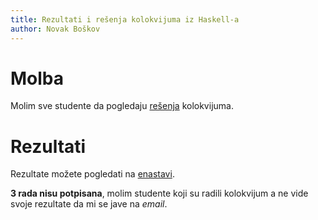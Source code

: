 ```yaml
---
title: Rezultati i rešenja kolokvijuma iz Haskell-a
author: Novak Boškov
---
```


# Molba

Molim sve studente da pogledaju [rešenja](../org/colloquium/haskell.html) kolokvijuma.

# Rezultati

Rezultate možete pogledati na [enastavi](https://enastava.ftninformatika.com/files/19829/download?download_frd=1).

**3 rada nisu potpisana**, molim studente koji su radili kolokvijum a
ne vide svoje rezultate da mi se jave na *email*.
